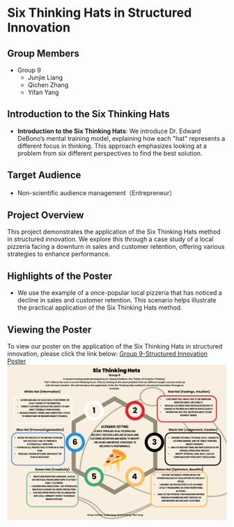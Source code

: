 # Six Thinking Hats in Structured Innovation

## Group Members
- Group 9
  - Junjie Liang
  - Qichen Zhang
  - Yifan Yang
    
## Introduction to the Six Thinking Hats
- **Introduction to the Six Thinking Hats**: We introduce Dr. Edward DeBono’s mental training model, explaining how each "hat" represents a different focus in thinking. This approach emphasizes looking at a problem from six different perspectives to find the best solution.

## Target Audience
- Non-scientific audience management（Entrepreneur）

## Project Overview
This project demonstrates the application of the Six Thinking Hats method in structured innovation. We explore this through a case study of a local pizzeria facing a downturn in sales and customer retention, offering various strategies to enhance performance.

## Highlights of the Poster
-  We use the example of a once-popular local pizzeria that has noticed a decline in sales and customer retention. This scenario helps illustrate the practical application of the Six Thinking Hats method.

## Viewing the Poster
To view our poster on the application of the Six Thinking Hats in structured innovation, please click the link below:
 [Group 9-Structured Innovation Poster](./Group%209-Structed%20innovation%20poster.pdf)
 ![Structured Innovation Poster](./Structed%20innovation%20poster-9.png)

 
